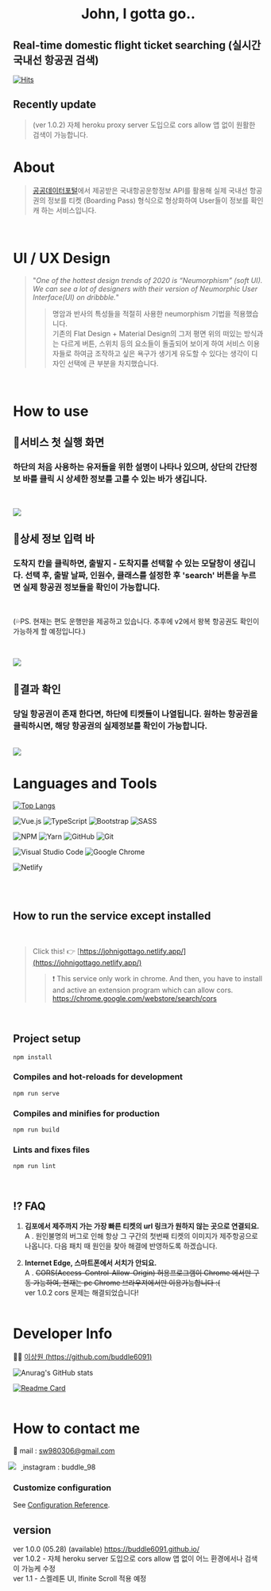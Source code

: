 <h1 align="center"> John, I gotta go.. </h1>
<h2> Real-time domestic flight ticket searching (실시간 국내선 항공권 검색)</h2>

[![Hits](https://hits.seeyoufarm.com/api/count/incr/badge.svg?url=https%3A%2F%2Fgithub.com%2Fbuddle6091%2Fbuddle6091.github.io&count_bg=%23694EF0&title_bg=%23555555&icon=protocols-dot-io.svg&icon_color=%23E7E7E7&title=visitors&edge_flat=false)](https://hits.seeyoufarm.com)

## Recently update
> (ver 1.0.2) 자체 heroku proxy server 도입으로 cors allow 앱 없이 원활한 검색이 가능합니다.

# About
> [공공데이터포털](https://www.data.go.kr/index.do "go to api portal")에서 제공받은 국내항공운항정보 API를 활용해 실제 국내선 항공권의 정보를 티켓 (Boarding Pass) 형식으로 형상화하여 User들이 정보를 확인캐 하는 서비스입니다.

</br>

# UI / UX Design
> "_One of the hottest design trends of 2020 is “Neumorphism” (soft UI). We can see a lot of designers with their version of Neumorphic User Interface(UI) on dribbble._"
> > 명암과 반사의 특성들을 적절히 사용한 neumorphism 기법을 적용했습니다. </br>
기존의 Flat Design + Material Design의 그저 평면 위의 떠있는 방식과는 다르게 버튼, 스위치 등의 요소들이 돌출되어 보이게 하여 서비스 이용자들로 하여금 조작하고 싶은 욕구가 생기게 유도할 수 있다는 생각이 디자인 선택에 큰 부분을 차지했습니다.

</br>

# How to use
<h2>🎈서비스 첫 실행 화면</h2>
  <h3> 하단의 처음 사용하는 유저들을 위한 설명이 나타나 있으며, 상단의 간단정보 바를 클릭 시 상세한 정보를 고를 수 있는 바가 생깁니다. </h3></br>

 <img src="./src/assets/for_readme/pStart.JPG"></br>

 <h2>🎈상세 정보 입력 바</h2>
  <h3> 도착지 칸을 클릭하면, 출발지 - 도착지를 선택할 수 있는 모달창이 생깁니다. 선택 후, 출발 날짜, 인원수, 클래스를 설정한 후 'search' 버튼을 누르면 실제 항공권 정보들을 확인이 가능합니다. </h3></br>
  <p>(💦PS. 현재는 편도 운행만을 제공하고 있습니다. 추후에 v2에서 왕복 항공권도 확인이 가능하게 할 예정입니다.)<p></br>

 <img src="./src/assets/for_readme/pSelect.JPG"></br>

 <h2>🎈결과 확인</h2>
  <h3> 당일 항공권이 존재 한다면, 하단에 티켓들이 나열됩니다. 원하는 항공권을 클릭하시면, 해당 항공권의 실제정보를 확인이 가능합니다. </h3></br>
 <img src="./src/assets/for_readme/pResult.JPG">

# Languages and Tools


[![Top Langs](https://github-readme-stats.vercel.app/api/top-langs/?username=buddle6091&layout=compact)](https://github.com/buddle6091/buddle6091.github.io)

![Vue.js](https://img.shields.io/badge/vuejs-%2335495e.svg?style=flat&logo=vuedotjs&logoColor=%234FC08D)
![TypeScript](https://img.shields.io/badge/typescript-%23007ACC.svg?style=flat&logo=typescript&logoColor=white)
![Bootstrap](https://img.shields.io/badge/bootstrap-%23563D7C.svg?style=flat&logo=bootstrap&logoColor=white)
![SASS](https://img.shields.io/badge/SASS-hotpink.svg?style=flat&logo=SASS&logoColor=white)


![NPM](https://img.shields.io/badge/NPM-%23000000.svg?style=flat&logo=npm&logoColor=white)
![Yarn](https://img.shields.io/badge/yarn-%232C8EBB.svg?style=flat&logo=yarn&logoColor=white)
![GitHub](https://img.shields.io/badge/github-%23121011.svg?style=flat&logo=github&logoColor=white)
![Git](https://img.shields.io/badge/git-%23F05033.svg?style=flat&logo=git&logoColor=white)

![Visual Studio Code](https://img.shields.io/badge/Visual%20Studio%20Code-0078d7.svg?style=flat&logo=visual-studio-code&logoColor=white)
![Google Chrome](https://img.shields.io/badge/Google%20Chrome-4285F4?style=flat&logo=GoogleChrome&logoColor=white)

![Netlify](https://img.shields.io/badge/netlify-%23000000.svg?style=for-the-badge&logo=netlify&logoColor=#00C7B7)

</br>
</br>

## How to run the service except installed
</br>

 > Click this! 👉 [https://johnigottago.netlify.app/](https://johnigottago.netlify.app/)
 >> ❗ This service only work in chrome. And then, you have to install and active an extension program which can allow cors. https://chrome.google.com/webstore/search/cors

</br>

## Project setup
```
npm install
```

### Compiles and hot-reloads for development
```
npm run serve
```

### Compiles and minifies for production
```
npm run build
```

### Lints and fixes files
```
npm run lint
```
</br>

## ⁉ FAQ
1. **김포에서 제주까지 가는 가장 빠른 티켓의 url 링크가 원하지 않는 곳으로 연결되요.** </br>
 A . 원인불명의 버그로 인해 항상 그 구간의 첫번째 티켓의 이미지가 제주항공으로 나옵니다. 다음 패치 때 원인을 찾아 해결에 반영하도록 하겠습니다.

2. **Internet Edge, 스마트폰에서 서치가 안되요.** </br>
 A . ~~CORS(Access-Control-Allow-Origin) 허용프로그램이 Chrome 에서만 구동 가능하여, 현재는 pc Chrome 브라우져에서만 이용가능합니다 :(~~ </br>
 ver 1.0.2 cors 문제는 해결되었습니다!
   </br>
   </br>

# Developer Info

👨‍🎓 [이상원 (https://github.com/buddle6091)](https://github.com/buddle6091) </br>

![Anurag's GitHub stats](https://github-readme-stats.vercel.app/api?username=buddle6091&show_icons=true)

[![Readme Card](https://github-readme-stats.vercel.app/api/pin/?username=anuraghazra&repo=github-readme-stats)](https://github.com/anuraghazra/github-readme-stats)
</br>
</br>


# How to contact me
💌 mail : sw980306@gmail.com </br>

<a href="https://www.instagram.com/buddle_98/">
    <img 
        src="http://img.shields.io/badge/-insta-f9f9f9?style=flat&logo=Instagram&link=https://www.instagram.com/buddle_98/"
        style="height : auto; margin-left : -10px; margin-right : 10px;"/>
</a>
instagram : buddle_98

### Customize configuration
See [Configuration Reference](https://cli.vuejs.org/config/).

## version
ver 1.0.0 (05.28) (available) https://buddle6091.github.io/ </br>
ver 1.0.2 - 자체 heroku server 도입으로 cors allow 앱 없이 어느 환경에서나 검색이 가능케 수정</br>
ver 1.1 - 스켈레톤 UI, Ifinite Scroll 적용 예정
